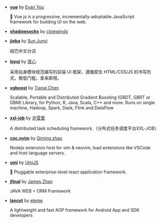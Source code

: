 - **[vue](https://github.com/vuejs/vue)** by [Evan You](https://github.com/yyx990803)

    🖖 Vue.js is a progressive, incrementally-adoptable JavaScript framework for building UI on the web.
            
- **[shadowsocks](https://github.com/shadowsocks/shadowsocks)** by [clowwindy](https://github.com/clowwindy)

    
            
- **[jieba](https://github.com/fxsjy/jieba)** by [Sun Junyi](https://github.com/fxsjy)

    结巴中文分词
            
- **[layui](https://github.com/sentsin/layui)** by [贤心](https://github.com/sentsin)

    采用自身模块规范编写的前端 UI 框架，遵循原生 HTML/CSS/JS 的书写形式，极低门槛，拿来即用。
            
- **[xgboost](https://github.com/dmlc/xgboost)** by [Tianqi Chen](https://github.com/tqchen)

    Scalable, Portable and Distributed Gradient Boosting (GBDT, GBRT or GBM) Library,  for Python, R, Java, Scala, C++ and more. Runs on single machine, Hadoop, Spark, Dask, Flink and DataFlow
            
- **[xxl-job](https://github.com/xuxueli/xxl-job)** by [许雪里](https://github.com/xuxueli)

    A distributed task scheduling framework.（分布式任务调度平台XXL-JOB）
            
- **[coc.nvim](https://github.com/neoclide/coc.nvim)** by [Qiming zhao](https://github.com/chemzqm)

    Nodejs extension host for vim & neovim, load extensions like VSCode and host language servers.
            
- **[umi](https://github.com/umijs/umi)** by [UmiJS](https://github.com/umijs)

    🌋 Pluggable enterprise-level react application framework.
            
- **[jfinal](https://github.com/jfinal/jfinal)** by [James Zhan](https://github.com/jfinal)

    JAVA WEB + ORM Framework
            
- **[lancet](https://github.com/eleme/lancet)** by [eleme](https://github.com/eleme)

    A lightweight and fast AOP framework for Android App and SDK developers
            
